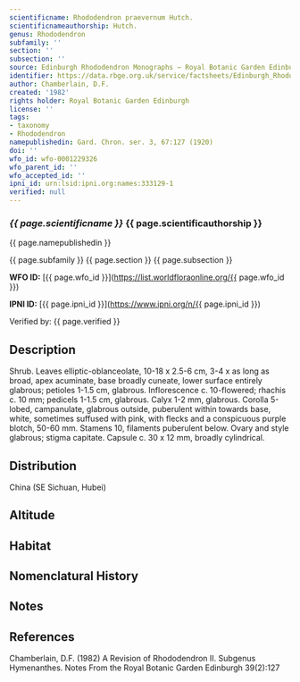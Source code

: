 ```yaml
---
scientificname: Rhododendron praevernum Hutch.
scientificnameauthorship: Hutch.
genus: Rhododendron
subfamily: ''
section: ''
subsection: ''
source: Edinburgh Rhododendron Monographs – Royal Botanic Garden Edinburgh
identifier: https://data.rbge.org.uk/service/factsheets/Edinburgh_Rhododendron_Monographs.xhtml
author: Chamberlain, D.F.
created: '1982'
rights holder: Royal Botanic Garden Edinburgh
license: ''
tags:
- taxonomy
- Rhododendron
namepublishedin: Gard. Chron. ser. 3, 67:127 (1920)
doi: ''
wfo_id: wfo-0001229326
wfo_parent_id: ''
wfo_accepted_id: ''
ipni_id: urn:lsid:ipni.org:names:333129-1
verified: null
---
```

### _{{ page.scientificname }}_ {{ page.scientificauthorship }}
 {{ page.namepublishedin }}

{{ page.subfamily }} {{ page.section }} {{ page.subsection }}

**WFO ID:** [{{ page.wfo_id }}](https://list.worldfloraonline.org/{{ page.wfo_id }})

**IPNI ID:** [{{ page.ipni_id }}](https://www.ipni.org/n/{{ page.ipni_id }})

Verified by: {{ page.verified }}



## Description
Shrub. Leaves elliptic-oblanceolate, 10-18 x 2.5-6 cm, 3-4 x as long as broad, apex acuminate, base broadly cuneate, lower surface entirely glabrous; petioles 1-1.5 cm, glabrous. Inflorescence c. 10-flowered; rhachis c. 10 mm; pedicels 1-1.5 cm, glabrous. Calyx 1-2 mm, glabrous. Corolla 5-lobed, campanulate, glabrous outside, puberulent within towards base, white, sometimes suffused with pink, with flecks and a conspicuous purple blotch, 50-60 mm. Stamens 10, filaments puberulent below. Ovary and style glabrous; stigma capitate. Capsule c. 30 x 12 mm, broadly cylindrical.

## Distribution
China (SE Sichuan, Hubei)

## Altitude


## Habitat


## Nomenclatural History

                       
## Notes


## References

Chamberlain, D.F. (1982) A Revision of Rhododendron II. Subgenus Hymenanthes. Notes From the Royal Botanic Garden Edinburgh 39(2):127
